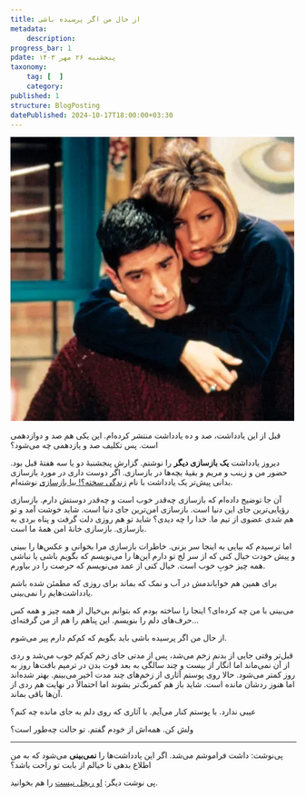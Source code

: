 ```yaml
---
title: از حال من اگر پرسیده باشی
metadata:
    description:
progress_bar: 1
pdate: پنجشنبه ۲۶ مهر ۱۴۰۳
taxonomy:
    tag: [  ]
    category:
published: 1
structure: BlogPosting
datePublished: 2024-10-17T18:00:00+03:30
---
```


![ راس و ریچل در سریال فرندز ](roschel.webp)

قبل از این یادداشت، صد و ده یادداشت منتشر کرده‌ام. این یکی هم صد و دوازدهمی است. پس تکلیف صد و یازدهمی چه می‌شود؟

دیروز یادداشت **یک بازسازی دیگر** را نوشتم. گزارش پنجشنبهٔ دو یا سه هفتهٔ قبل بود. حضور من و زینب و مریم و بقیهٔ بچه‌ها در بازسازی. اگر دوست داری در مورد بازسازی بدانی پیش‌تر یک یادداشت با نام [زندگی سخته؟! بیا بازسازی](/blog/zendegi_sakhte_bia_bazsazi) نوشته‌ام. 

آن جا توضیح داده‌ام که بازسازی چه‌قدر خوب است و چه‌قدر دوستش دارم. بازسازی رؤیایی‌ترین جای این دنیا است. بازسازی امن‌ترین جای دنیا است. شاید خوشت آمد و تو هم شدی عضوی از تیم ما. خدا را چه دیدی؟ شاید تو هم روزی دلت گرفت و پناه بردی به بازسازی. بازسازی خانهٔ امن همهٔ ما است. 

اما ترسیدم که بیایی به اینجا سر بزنی. خاطرات بازسازی مرا بخوانی و عکس‌ها را ببینی و پیش خودت خیال کنی که از سر لج تو دارم این‌ها را می‌نویسم که بگویم باشی یا نباشی همه چیز خوبِ خوب است. خیال کنی از عمد می‌نویسم که حرصت را در بیاورم.

برای همین هم خواباندمش در آب و نمک که بماند برای روزی که مطمئن شده باشم یادداشت‌هایم را نمی‌بینی.

می‌بینی با من چه کرده‌ای؟ اینجا را ساخته بودم که بتوانم بی‌خیال از همه چیز و همه کس حرف‌های دلم را بنویسم. این پناهم را هم از من گرفته‌ای… 

از حال من اگر پرسیده باشی باید بگویم که کم‌کم دارم پیر می‌شوم.

قبل‌تر وقتی جایی از بدنم زخم می‌شد، پس از مدتی جای زخم کم‌کم خوب می‌شد و ردی از آن نمی‌ماند اما انگار از بیست و چند سالگی به بعد قوت بدن در ترمیم بافت‌ها روز به روز کمتر می‌شود. حالا روی پوستم آثاری از زخم‌های چند مدت اخیر می‌بینم. بهتر شده‌اند اما هنوز ردشان مانده است. شاید باز هم کمرنگ‌تر بشوند اما احتمالاً در نهایت هم ردی از آن‌ها باقی بماند.

عیبی ندارد. با پوستم کنار می‌آیم. با آثاری که روی دلم به جای مانده چه کنم؟

ولش کن. همه‌اش از خودم گفتم. تو حالت چه‌طور است؟

***

پی‌نوشت: داشت فراموشم می‌شد. اگر این یادداشت‌ها را **نمی‌بینی** می‌شود که به من اطلاع بدهی تا خیالم از بابت تو راحت باشد؟

پی نوشت دیگر: [او ریچل نیست](/blog/she_is_not_rachel) را هم بخوانید.